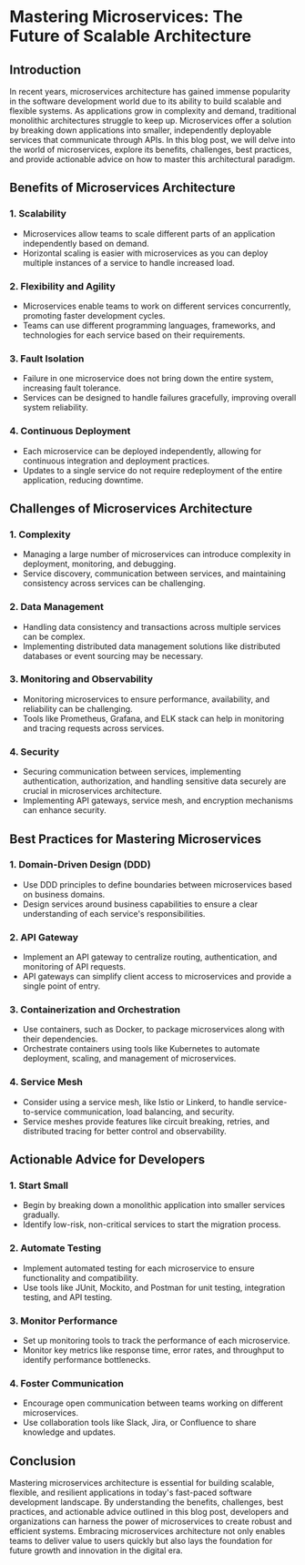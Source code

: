 # Mastering Microservices: The Future of Scalable Architecture

## Introduction

In recent years, microservices architecture has gained immense popularity in the software development world due to its ability to build scalable and flexible systems. As applications grow in complexity and demand, traditional monolithic architectures struggle to keep up. Microservices offer a solution by breaking down applications into smaller, independently deployable services that communicate through APIs. In this blog post, we will delve into the world of microservices, explore its benefits, challenges, best practices, and provide actionable advice on how to master this architectural paradigm.

## Benefits of Microservices Architecture

### 1. Scalability
- Microservices allow teams to scale different parts of an application independently based on demand.
- Horizontal scaling is easier with microservices as you can deploy multiple instances of a service to handle increased load.

### 2. Flexibility and Agility
- Microservices enable teams to work on different services concurrently, promoting faster development cycles.
- Teams can use different programming languages, frameworks, and technologies for each service based on their requirements.

### 3. Fault Isolation
- Failure in one microservice does not bring down the entire system, increasing fault tolerance.
- Services can be designed to handle failures gracefully, improving overall system reliability.

### 4. Continuous Deployment
- Each microservice can be deployed independently, allowing for continuous integration and deployment practices.
- Updates to a single service do not require redeployment of the entire application, reducing downtime.

## Challenges of Microservices Architecture

### 1. Complexity
- Managing a large number of microservices can introduce complexity in deployment, monitoring, and debugging.
- Service discovery, communication between services, and maintaining consistency across services can be challenging.

### 2. Data Management
- Handling data consistency and transactions across multiple services can be complex.
- Implementing distributed data management solutions like distributed databases or event sourcing may be necessary.

### 3. Monitoring and Observability
- Monitoring microservices to ensure performance, availability, and reliability can be challenging.
- Tools like Prometheus, Grafana, and ELK stack can help in monitoring and tracing requests across services.

### 4. Security
- Securing communication between services, implementing authentication, authorization, and handling sensitive data securely are crucial in microservices architecture.
- Implementing API gateways, service mesh, and encryption mechanisms can enhance security.

## Best Practices for Mastering Microservices

### 1. Domain-Driven Design (DDD)
- Use DDD principles to define boundaries between microservices based on business domains.
- Design services around business capabilities to ensure a clear understanding of each service's responsibilities.

### 2. API Gateway
- Implement an API gateway to centralize routing, authentication, and monitoring of API requests.
- API gateways can simplify client access to microservices and provide a single point of entry.

### 3. Containerization and Orchestration
- Use containers, such as Docker, to package microservices along with their dependencies.
- Orchestrate containers using tools like Kubernetes to automate deployment, scaling, and management of microservices.

### 4. Service Mesh
- Consider using a service mesh, like Istio or Linkerd, to handle service-to-service communication, load balancing, and security.
- Service meshes provide features like circuit breaking, retries, and distributed tracing for better control and observability.

## Actionable Advice for Developers

### 1. Start Small
- Begin by breaking down a monolithic application into smaller services gradually.
- Identify low-risk, non-critical services to start the migration process.

### 2. Automate Testing
- Implement automated testing for each microservice to ensure functionality and compatibility.
- Use tools like JUnit, Mockito, and Postman for unit testing, integration testing, and API testing.

### 3. Monitor Performance
- Set up monitoring tools to track the performance of each microservice.
- Monitor key metrics like response time, error rates, and throughput to identify performance bottlenecks.

### 4. Foster Communication
- Encourage open communication between teams working on different microservices.
- Use collaboration tools like Slack, Jira, or Confluence to share knowledge and updates.

## Conclusion

Mastering microservices architecture is essential for building scalable, flexible, and resilient applications in today's fast-paced software development landscape. By understanding the benefits, challenges, best practices, and actionable advice outlined in this blog post, developers and organizations can harness the power of microservices to create robust and efficient systems. Embracing microservices architecture not only enables teams to deliver value to users quickly but also lays the foundation for future growth and innovation in the digital era.